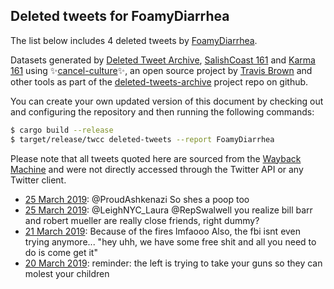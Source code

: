 ## Deleted tweets for FoamyDiarrhea

The list below includes 4 deleted tweets by
[FoamyDiarrhea](https://twitter.com/FoamyDiarrhea).



Datasets generated by [Deleted Tweet Archive](https://twitter.com/deletedtweet161), 
[SalishCoast 161](https://twitter.com/SalishCoastA) and [Karma 161](https://twitter.com/KarmaOneSixOne) 
using ✨[cancel-culture](https://github.com/travisbrown/cancel-culture)✨, an open source project by 
[Travis Brown](https://twitter.com/travisbrown) and other tools as part of the 
[deleted-tweets-archive](https://github.com/salcoast/deleted-tweets-archive/) project repo on github.

You can create your own updated version of this document by checking out and configuring the
repository and then running the following commands:

```bash
$ cargo build --release
$ target/release/twcc deleted-tweets --report FoamyDiarrhea
```

Please note that all tweets quoted here are sourced from the
[Wayback Machine](https://web.archive.org) and were not directly accessed through the Twitter API or
any Twitter client.

* [25 March 2019](https://web.archive.org/web/20190325021520/https://twitter.com/FoamyDiarrhea/status/1110002194487672832): @ProudAshkenazi So shes a poop too
* [25 March 2019](https://web.archive.org/web/20190325005102/https://twitter.com/FoamyDiarrhea/status/1109980979668635648): @LeighNYC_Laura @RepSwalwell you realize bill barr and robert mueller are really close friends, right dummy?
* [21 March 2019](https://web.archive.org/web/20190321021400/https://twitter.com/FoamyDiarrhea/status/1108552276946415620): Because of the fires lmfaooo  Also, the fbi isnt even trying anymore... "hey uhh, we have some free shit and all you need to do is come get it"
* [20 March 2019](https://web.archive.org/web/20190320011813/https://twitter.com/FoamyDiarrhea/status/1108175881279819776): reminder: the left is trying to take your guns so they can molest your children
